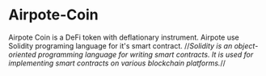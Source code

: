 # Airpote-Coin
Airpote Coin is a DeFi token with deflationary instrument. 
Airpote use Solidity programing language for it's smart contract. 
//*Solidity is an object-oriented programming language for writing smart contracts. It is used for implementing smart contracts on various blockchain platforms.*//
